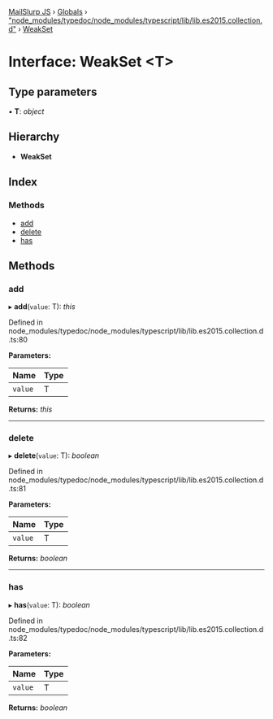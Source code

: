 [MailSlurp JS](../README.md) › [Globals](../globals.md) › ["node_modules/typedoc/node_modules/typescript/lib/lib.es2015.collection.d"](../modules/_node_modules_typedoc_node_modules_typescript_lib_lib_es2015_collection_d_.md) › [WeakSet](_node_modules_typedoc_node_modules_typescript_lib_lib_es2015_collection_d_.weakset.md)

# Interface: WeakSet <**T**>

## Type parameters

▪ **T**: *object*

## Hierarchy

* **WeakSet**

## Index

### Methods

* [add](_node_modules_typedoc_node_modules_typescript_lib_lib_es2015_collection_d_.weakset.md#add)
* [delete](_node_modules_typedoc_node_modules_typescript_lib_lib_es2015_collection_d_.weakset.md#delete)
* [has](_node_modules_typedoc_node_modules_typescript_lib_lib_es2015_collection_d_.weakset.md#has)

## Methods

###  add

▸ **add**(`value`: T): *this*

Defined in node_modules/typedoc/node_modules/typescript/lib/lib.es2015.collection.d.ts:80

**Parameters:**

Name | Type |
------ | ------ |
`value` | T |

**Returns:** *this*

___

###  delete

▸ **delete**(`value`: T): *boolean*

Defined in node_modules/typedoc/node_modules/typescript/lib/lib.es2015.collection.d.ts:81

**Parameters:**

Name | Type |
------ | ------ |
`value` | T |

**Returns:** *boolean*

___

###  has

▸ **has**(`value`: T): *boolean*

Defined in node_modules/typedoc/node_modules/typescript/lib/lib.es2015.collection.d.ts:82

**Parameters:**

Name | Type |
------ | ------ |
`value` | T |

**Returns:** *boolean*
